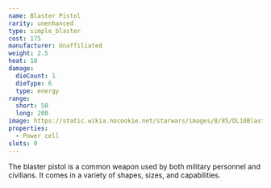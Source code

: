 ```yaml
---
name: Blaster Pistol
rarity: unenhanced
type: simple_blaster
cost: 175
manufacturer: Unaffiliated
weight: 2.5
heat: 16
damage:
  dieCount: 1
  dieType: 6
  type: energy
range:
  short: 50
  long: 200
image: https://static.wikia.nocookie.net/starwars/images/8/85/DL18BlasterPistol-SWBF.png/revision/latest?cb=20160518002943
properties:
  - Power cell
slots: 0
---
```

The blaster pistol is a common weapon used by both military personnel and civilians. It comes in a variety of shapes, sizes, and capabilities.